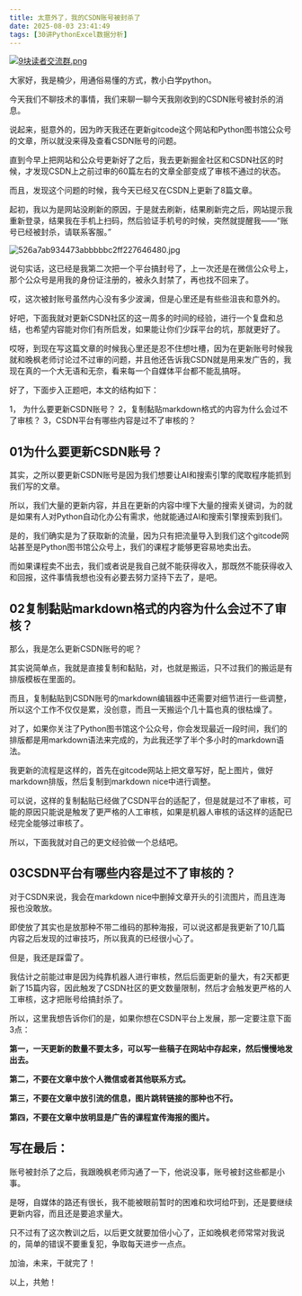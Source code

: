 ```yaml
---
title: 太意外了，我的CSDN账号被封杀了
date: 2025-08-03 23:41:49
tags: [30讲PythonExcel数据分析]
---
```

[![9块读者交流群.png](https://raw.gitcode.com/user-images/assets/5027920/48edc8fa-6d2e-4eca-9e14-d71638eadb55/14块读者交流群.png '14块读者交流群.png')](https://mp.weixin.qq.com/s/84c9JDk3a1g9GbvRmO39uA)

大家好，我是楠少，用通俗易懂的方式，教小白学python。

今天我们不聊技术的事情，我们来聊一聊今天我刚收到的CSDN账号被封杀的消息。

说起来，挺意外的，因为昨天我还在更新gitcode这个网站和Python图书馆公众号的文章，所以就没来得及查看CSDN账号的问题。

直到今早上把网站和公众号更新好了之后，我去更新掘金社区和CSDN社区的时候，才发现CSDN上之前过审的60篇左右的文章全部变成了审核不通过的状态。

而且，发现这个问题的时候，我今天已经又在CSDN上更新了8篇文章。

起初，我以为是网站没刷新的原因，于是就去刷新，结果刷新完之后，网站提示我重新登录，结果我在手机上扫码，然后验证手机号的时候，突然就提醒我——“账号已经被封杀，请联系客服。”


![526a7ab934473abbbbbc2ff227646480.jpg](https://raw.gitcode.com/user-images/assets/5027920/b86427c1-aaa3-4dbc-90aa-ae4130970090/526a7ab934473abbbbbc2ff227646480.jpg '526a7ab934473abbbbbc2ff227646480.jpg')


说句实话，这已经是我第二次把一个平台搞封号了，上一次还是在微信公众号上，那个公众号是用我的身份证注册的，被永久封禁了，再也找不回来了。

哎，这次被封账号虽然内心没有多少波澜，但是心里还是有些些沮丧和意外的。

好吧，下面我就对更新CSDN社区的这一周多的时间的经验，进行一个复盘和总结，也希望内容能对你们有所启发，如果能让你们少踩平台的坑，那就更好了。


哎呀，到现在写这篇文章的时候我心里还是忍不住想吐槽，因为在更新账号时候我就和晚枫老师讨论过不过审的问题，并且他还告诉我CSDN就是用来发广告的，我现在真的一个大无语和无奈，看来每一个自媒体平台都不能乱搞呀。

好了，下面步入正题吧，本文的结构如下：

1， 为什么要更新CSDN账号？
2，复制黏贴markdown格式的内容为什么会过不了审核？
3，CSDN平台有哪些内容是过不了审核的？


## 01为什么要更新CSDN账号？

其实，之所以要更新CSDN账号是因为我们想要让AI和搜索引擎的爬取程序能抓到我们写的文章。

所以，我们大量的更新内容，并且在更新的内容中埋下大量的搜索关键词，为的就是如果有人对Python自动化办公有需求，他就能通过AI和搜索引擎搜索到我们。

是的，我们确实是为了获取新的流量，因为只有把流量导入到我们这个gitcode网站甚至是Python图书馆公众号上，我们的课程才能够更容易地卖出去。

而如果课程卖不出去，我们或者说是我自己就不能获得收入，那既然不能获得收入和回报，这件事情我想也没有必要去努力坚持下去了，是吧。


## 02复制黏贴markdown格式的内容为什么会过不了审核？

那么，我是怎么更新CSDN账号的呢？

其实说简单点，我就是直接复制和黏贴，对，也就是搬运，只不过我们的搬运是有排版模板在里面的。

而且，复制黏贴到CSDN账号的markdown编辑器中还需要对细节进行一些调整，所以这个工作不仅仅是累，没创意，而且一天搬运个几十篇也真的很枯燥了。

对了，如果你关注了Python图书馆这个公众号，你会发现最近一段时间，我们的排版都是用markdown语法来完成的，为此我还学了半个多小时的markdown语法。


我更新的流程是这样的，首先在gitcode网站上把文章写好，配上图片，做好markdown排版，然后复制到markdown nice中进行调整。

可以说，这样的复制黏贴已经做了CSDN平台的适配了，但是就是过不了审核，可能的原因只能说是触发了更严格的人工审核，如果是机器人审核的话这样的适配已经完全能够过审核了。

所以，下面我就对自己的更文经验做一个总结吧。


## 03CSDN平台有哪些内容是过不了审核的？


对于CSDN来说，我会在markdown nice中删掉文章开头的引流图片，而且连海报也没敢放。

即使放了其实也是放那种不带二维码的那种海报，可以说这都是我更新了10几篇内容之后发现的过审技巧，所以我真的已经很小心了。

但是，我还是踩雷了。

我估计之前能过审是因为纯靠机器人进行审核，然后后面更新的量大，有2天都更新了15篇内容，因此触发了CSDN社区的更文数量限制，然后才会触发更严格的人工审核，这才把账号给搞封杀了。

所以，这里我想告诉你们的是，如果你想在CSDN平台上发展，那一定要注意下面3点：

**第一，一天更新的数量不要太多，可以写一些稿子在网站中存起来，然后慢慢地发出去。**

**第二，不要在文章中放个人微信或者其他联系方式。**

**第三，不要在文章中放引流的信息，图片跳转链接的那种也不行。**

**第四，不要在文章中放明显是广告的课程宣传海报的图片。**


## 写在最后：

账号被封杀了之后，我跟晚枫老师沟通了一下，他说没事，账号被封这些都是小事。

是呀，自媒体的路还有很长，我不能被眼前暂时的困难和坎坷给吓到，还是要继续更新内容，而且还是要追求量大。

只不过有了这次教训之后，以后更文就要加倍小心了，正如晚枫老师常常对我说的，简单的错误不要重复犯，争取每天进步一点点。

加油，未来，干就完了！

以上，共勉！








